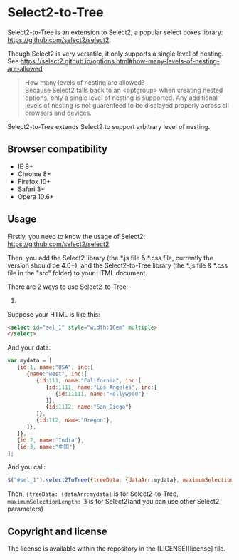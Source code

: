 Select2-to-Tree
=======

Select2-to-Tree is an extension to Select2, a popular select boxes library: https://github.com/select2/select2.

Though Select2 is very versatile, it only supports a single level of nesting. See https://select2.github.io/options.html#how-many-levels-of-nesting-are-allowed:
<blockquote>
How many levels of nesting are allowed?<br>
Because Select2 falls back to an &lt;optgroup&gt; when creating nested options, only a single level of nesting is supported. Any additional levels of nesting is not guarenteed to be displayed properly across all browsers and devices.</blockquote>

Select2-to-Tree extends Select2 to support arbitrary level of nesting.

Browser compatibility
---------------------
* IE 8+
* Chrome 8+
* Firefox 10+
* Safari 3+
* Opera 10.6+

Usage
-----
Firstly, you need to know the usage of Select2: https://github.com/select2/select2

Then, you add the Select2 library (the *.js file & *.css file, currently the version should be 4.0+), and the Select2-to-Tree library (the *.js file & *.css file in the "src" folder) to your HTML document.

There are 2 ways to use Select2-to-Tree:

1.
Suppose your HTML is like this:
```html
<select id="sel_1" style="width:16em" multiple>
</select>
```
And your data:
```js
var mydata = [
   {id:1, name:"USA", inc:[
      {name:"west", inc:[
         {id:111, name:"California", inc:[
            {id:1111, name:"Los Angeles", inc:[
               {id:11111, name:"Hollywood"}
            ]},
            {id:1112, name:"San Diego"}
         ]},
         {id:112, name:"Oregon"},
      ]},
   ]},
   {id:2, name:"India"},
   {id:3, name:"中国"}
];
```
And you call:
```js
$("#sel_1").select2ToTree({treeData: {dataArr:mydata}, maximumSelectionLength: 3});
```
Then, 
`{treeData: {dataArr:mydata}` is for Select2-to-Tree, `maximumSelectionLength: 3` is for Select2(and you can use other Select2 parameters)



Copyright and license
---------------------
The license is available within the repository in the [LICENSE][license] file.

